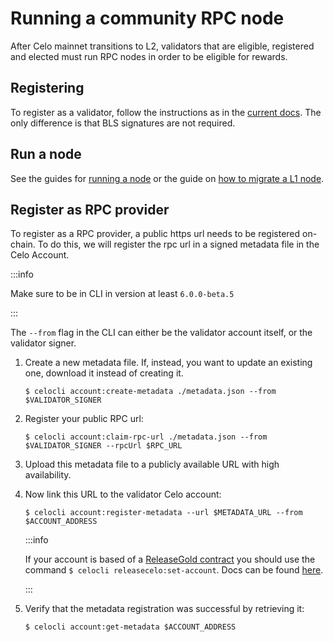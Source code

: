 # Running a community RPC node

After Celo mainnet transitions to L2, validators that are eligible, registered and elected must run RPC nodes in order to be eligible for rewards.

## Registering

To register as a validator, follow the instructions as in the [current docs](https://docs.celo.org/network/mainnet/run-validator#registering-as-a-validator). The only difference is that BLS signatures are not required.

## Run a node

See the guides for [running a node](run-node.md) or the guide on [how to migrate a L1 node](migrate-node.md).

## Register as RPC provider

To register as a RPC provider, a public https url needs to be registered on-chain. To do this, we will register the rpc url in a signed metadata file in the Celo Account.

:::info

Make sure to be in CLI in version at least `6.0.0-beta.5`

:::

The `--from`  flag in the CLI can either be the validator account itself, or the validator signer. 

1. Create a new metadata file. If, instead, you want to update an existing one, download it instead of creating it.

    `$ celocli account:create-metadata ./metadata.json --from $VALIDATOR_SIGNER`

2. Register your public RPC url:

    `$ celocli account:claim-rpc-url ./metadata.json --from $VALIDATOR_SIGNER --rpcUrl $RPC_URL`

3. Upload this metadata file to a publicly available URL with high availability.
4. Now link this URL to the validator Celo account:

    `$ celocli account:register-metadata --url $METADATA_URL --from $ACCOUNT_ADDRESS`

    :::info

    If your account is based of a [ReleaseGold contract](holder/manage/release-gold) you should use the command `$ celocli releasecelo:set-account`. Docs can be found [here](cli/releasecelo#celocli-releaseceloset-account).

    :::

6. Verify that the metadata registration was successful by retrieving it:

    `$ celocli account:get-metadata $ACCOUNT_ADDRESS`
